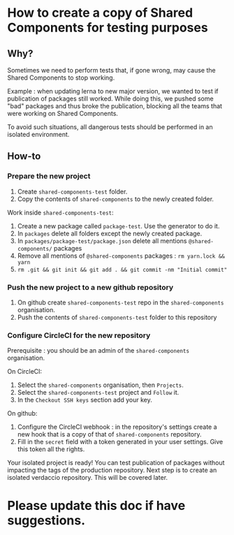 # How to create a copy of Shared Components for testing purposes

## Why?

Sometimes we need to perform tests that, if gone wrong, may cause the Shared Components to stop working.

Example : when updating lerna to new major version, we wanted to test if publication of packages still worked. While doing this, we pushed some "bad" packages and thus broke the publication, blocking all the teams that were working on Shared Components.

To avoid such situations, all dangerous tests should be performed in an isolated environment.

## How-to

### Prepare the new project

1. Create `shared-components-test` folder.
1. Copy the contents of `shared-components` to the newly created folder.

Work inside `shared-components-test`:

1. Create a new package called `package-test`. Use the generator to do it.
1. In `packages` delete all folders except the newly created package.
1. In `packages/package-test/package.json` delete all mentions `@shared-components/` packages
1. Remove all mentions of `@shared-components` packages : `rm yarn.lock && yarn`
1. `rm .git && git init && git add . && git commit -nm "Initial commit"`

### Push the new project to a new github repository

1. On github create `shared-components-test` repo in the `shared-components` organisation.
1. Push the contents of `shared-components-test` folder to this repository

### Configure CircleCI for the new repository

Prerequisite : you should be an admin of the `shared-components` organisation.

On CircleCI: 

1. Select the `shared-components` organisation, then `Projects`.
1. Select the `shared-components-test` project and `Follow` it.
1. In the `Checkout SSH keys` section add your key.

On github:

1. Configure the CircleCI webhook : in the repository's settings create a new hook that is a copy of that of `shared-components` repository.
1. Fill in the `secret` field with a token generated in your user settings. Give this token all the rights.

Your isolated project is ready! You can test publication of packages without impacting the tags of the production repository.
Next step is to create an isolated verdaccio repository. This will be covered later.



# Please update this doc if have suggestions.
